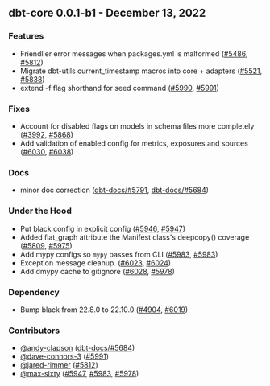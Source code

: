 ## dbt-core 0.0.1-b1 - December 13, 2022

### Features

- Friendlier error messages when packages.yml is malformed ([#5486](https://github.com/dbt-labs/dbt-core/issues/5486), [#5812](https://github.com/dbt-labs/dbt-core/pull/5812))
- Migrate dbt-utils current_timestamp macros into core + adapters ([#5521](https://github.com/dbt-labs/dbt-core/issues/5521), [#5838](https://github.com/dbt-labs/dbt-core/pull/5838))
- extend -f flag shorthand for seed command ([#5990](https://github.com/dbt-labs/dbt-core/issues/5990), [#5991](https://github.com/dbt-labs/dbt-core/pull/5991))

### Fixes

- Account for disabled flags on models in schema files more completely ([#3992](https://github.com/dbt-labs/dbt-core/issues/3992), [#5868](https://github.com/dbt-labs/dbt-core/pull/5868))
- Add validation of enabled config for metrics, exposures and sources ([#6030](https://github.com/dbt-labs/dbt-core/issues/6030), [#6038](https://github.com/dbt-labs/dbt-core/pull/6038))

### Docs

- minor doc correction ([dbt-docs/#5791](https://github.com/dbt-labs/dbt-docs/issues/5791), [dbt-docs/#5684](https://github.com/dbt-labs/dbt-docs/pull/5684))

### Under the Hood

- Put black config in explicit config ([#5946](https://github.com/dbt-labs/dbt-core/issues/5946), [#5947](https://github.com/dbt-labs/dbt-core/pull/5947))
- Added flat_graph attribute the Manifest class's deepcopy() coverage ([#5809](https://github.com/dbt-labs/dbt-core/issues/5809), [#5975](https://github.com/dbt-labs/dbt-core/pull/5975))
- Add mypy configs so `mypy` passes from CLI ([#5983](https://github.com/dbt-labs/dbt-core/issues/5983), [#5983](https://github.com/dbt-labs/dbt-core/pull/5983))
- Exception message cleanup. ([#6023](https://github.com/dbt-labs/dbt-core/issues/6023), [#6024](https://github.com/dbt-labs/dbt-core/pull/6024))
- Add dmypy cache to gitignore ([#6028](https://github.com/dbt-labs/dbt-core/issues/6028), [#5978](https://github.com/dbt-labs/dbt-core/pull/5978))

### Dependency

- Bump black from 22.8.0 to 22.10.0 ([#4904](https://github.com/dbt-labs/dbt-core/issues/4904), [#6019](https://github.com/dbt-labs/dbt-core/pull/6019))

### Contributors
- [@andy-clapson](https://github.com/andy-clapson) ([dbt-docs/#5684](https://github.com/dbt-labs/dbt-docs/pull/5684))
- [@dave-connors-3](https://github.com/dave-connors-3) ([#5991](https://github.com/dbt-labs/dbt-core/pull/5991))
- [@jared-rimmer](https://github.com/jared-rimmer) ([#5812](https://github.com/dbt-labs/dbt-core/pull/5812))
- [@max-sixty](https://github.com/max-sixty) ([#5947](https://github.com/dbt-labs/dbt-core/pull/5947), [#5983](https://github.com/dbt-labs/dbt-core/pull/5983), [#5978](https://github.com/dbt-labs/dbt-core/pull/5978))

